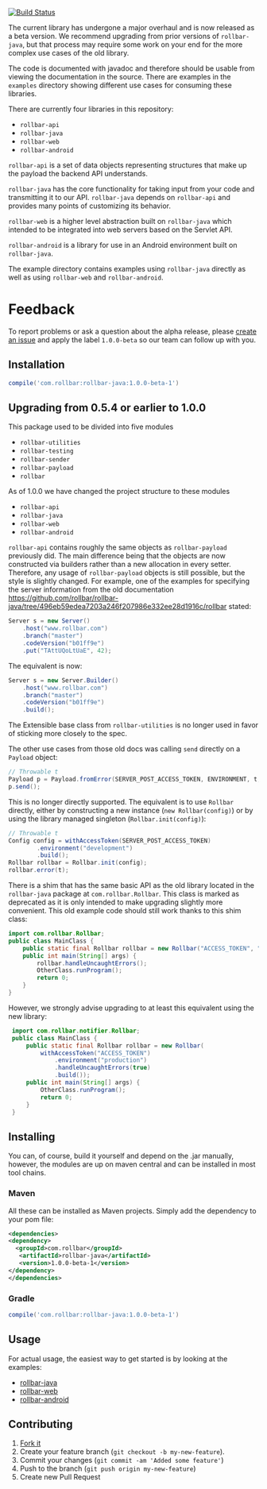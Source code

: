 [![Build Status](https://travis-ci.org/rollbar/rollbar-java.svg?branch=master)](https://travis-ci.org/rollbar/rollbar-java)

The current library has undergone a major overhaul and is now released as a beta version.
We recommend upgrading from prior versions of `rollbar-java`, but that process may require some
work on your end for the more complex use cases of the old library.

The code is documented with javadoc and therefore should be usable from viewing
the documentation in the source. There are examples in the `examples` directory showing different
use cases for consuming these libraries.

There are currently four libraries in this repository:

* `rollbar-api`
* `rollbar-java`
* `rollbar-web`
* `rollbar-android`

`rollbar-api` is a set of data objects representing structures that make up the payload
the backend API understands.

`rollbar-java` has the core functionality for taking input from your code and transmitting
it to our API. `rollbar-java` depends on `rollbar-api` and provides many points of
customizing its behavior.

`rollbar-web` is a higher level abstraction built on `rollbar-java` which intended to be
integrated into web servers based on the Servlet API.

`rollbar-android` is a library for use in an Android environment built on `rollbar-java`.

The example directory contains examples using `rollbar-java` directly as well as using
`rollbar-web` and `rollbar-android`.

# Feedback

To report problems or ask a question about the alpha release, please [create an issue](https://github.com/rollbar/rollbar-java/issues/new) and apply the label `1.0.0-beta` so our team can follow up with you.

## Installation

```groovy
compile('com.rollbar:rollbar-java:1.0.0-beta-1')
```

## Upgrading from 0.5.4 or earlier to 1.0.0

This package used to be divided into five modules

* `rollbar-utilities`
* `rollbar-testing`
* `rollbar-sender`
* `rollbar-payload`
* `rollbar`

As of 1.0.0 we have changed the project structure to these modules

* `rollbar-api`
* `rollbar-java`
* `rollbar-web`
* `rollbar-android`

`rollbar-api` contains roughly the same objects as `rollbar-payload` previously did. The main
difference being that the objects are now constructed via builders rather than a new allocation in
every setter. Therefore, any usage of `rollbar-payload` objects is still possible, but the style is
slightly changed. For example, one of the examples for specifying the server information from the
old documentation
https://github.com/rollbar/rollbar-java/tree/496eb59edea7203a246f207986e332ee28d1916c/rollbar
stated:

```java
Server s = new Server()
    .host("www.rollbar.com")
    .branch("master")
    .codeVersion("b01ff9e")
    .put("TAttUQoLtUaE", 42);
```

The equivalent is now:

```java
Server s = new Server.Builder()
    .host("www.rollbar.com")
    .branch("master")
    .codeVersion("b01ff9e")
    .build();
```

The Extensible base class from `rollbar-utilities` is no longer used in favor of sticking more
closely to the spec.

The other use cases from those old docs was calling `send` directly on a `Payload` object:

```java
// Throwable t
Payload p = Payload.fromError(SERVER_POST_ACCESS_TOKEN, ENVIRONMENT, t, null);
p.send();
```

This is no longer directly supported. The equivalent is to use `Rollbar` directly, either by
constructing a new instance (`new Rollbar(config)`) or by using the library managed singleton
(`Rollbar.init(config)`):

```java
// Throwable t
Config config = withAccessToken(SERVER_POST_ACCESS_TOKEN)
        .environment("development")
        .build();
Rollbar rollbar = Rollbar.init(config);
rollbar.error(t);
```

There is a shim that has the same basic API as the old library located in the `rollbar-java`
package at `com.rollbar.Rollbar`. This class is marked as deprecated as it is only intended to
make upgrading slightly more convenient. This old example code should still work thanks to this shim class:

```java
import com.rollbar.Rollbar;
public class MainClass {
    public static final Rollbar rollbar = new Rollbar("ACCESS_TOKEN", "production");
    public int main(String[] args) {
        rollbar.handleUncaughtErrors();
        OtherClass.runProgram();
        return 0;
    }
}
```

However, we strongly advise upgrading to at least this equivalent using the new library:

```java
 import com.rollbar.notifier.Rollbar;
 public class MainClass {
     public static final Rollbar rollbar = new Rollbar(
         withAccessToken("ACCESS_TOKEN")
             .environment("production")
             .handleUncaughtErrors(true)
             .build());
     public int main(String[] args) {
         OtherClass.runProgram();
         return 0;
     }
 }
```

## Installing

You can, of course, build it yourself and depend on the .jar manually,
however, the modules are up on maven central and can be installed in
most tool chains.

### Maven

All these can be installed as Maven projects. Simply add the
dependency to your pom file:

```xml
<dependencies>
<dependency>
  <groupId>com.rollbar</groupId>
   <artifactId>rollbar-java</artifactId>
   <version>1.0.0-beta-1</version>
</dependency>
</dependencies>
```

### Gradle

```groovy
compile('com.rollbar:rollbar-java:1.0.0-beta-1')
```

## Usage

For actual usage, the easiest way to get started is by looking at the examples:

- [rollbar-java](https://github.com/rollbar/rollbar-java/tree/master/examples/rollbar-java)
- [rollbar-web](https://github.com/rollbar/rollbar-java/tree/master/examples/rollbar-web)
- [rollbar-android](https://github.com/rollbar/rollbar-java/tree/master/examples/rollbar-android)

## Contributing

1. [Fork it](https://github.com/rollbar/rollbar-java)
2. Create your feature branch (```git checkout -b my-new-feature```).
3. Commit your changes (```git commit -am 'Added some feature'```)
4. Push to the branch (```git push origin my-new-feature```)
5. Create new Pull Request
